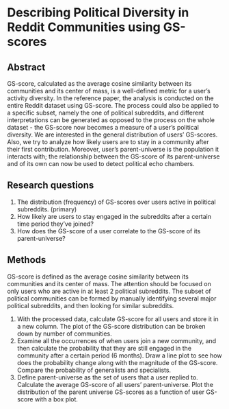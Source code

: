 # Describing Political Diversity in Reddit Communities using GS-scores

## Abstract
GS-score, calculated as the average cosine similarity between its communities and its center of mass, is a well-defined metric for a user’s activity diversity. In the reference paper, the analysis is conducted on the entire Reddit dataset using GS-score. The process could also be applied to a specific subset, namely the one of political subreddits, and different interpretations can be generated as opposed to the process on the whole dataset - the GS-score now becomes a measure of a user’s political diversity. We are interested in the general distribution of users’ GS-scores. Also, we try to analyze how likely users are to stay in a community after their first contribution. Moreover, user’s parent-universe is the population it interacts with; the relationship between the GS-score of its parent-universe and of its own can now be used to detect political echo chambers.

## Research questions
1.	The distribution (frequency) of GS-scores over users active in political subreddits. (primary)
2.	How likely are users to stay engaged in the subreddits after a certain time period they’ve joined?
3.	How does the GS-score of a user correlate to the GS-score of its parent-universe?

## Methods
GS-score is defined as the average cosine similarity between its communities and its center of mass. The attention should be focused on only users who are active in at least 2 political subreddits. The subset of political communities can be formed by manually identifying several major political subreddits, and then looking for similar subreddits.
1.	With the processed data, calculate GS-score for all users and store it in a new column. The plot of the GS-score distribution can be broken down by number of communities.
2.	Examine all the occurrences of when users join a new community, and then calculate the probability that they are still engaged in the community after a certain period (6 months). Draw a line plot to see how does the probability change along with the magnitude of the GS-score. Compare the probability of generalists and specialists.
3.	Define parent-universe as the set of users that a user replied to. Calculate the average GS-score of all users’ parent-universe. Plot the distribution of the parent universe GS-scores as a function of user GS-score with a box plot.
